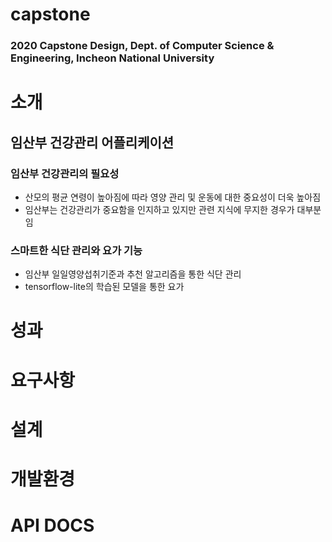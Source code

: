 # capstone
### 2020 Capstone Design, Dept. of Computer Science &amp; Engineering, Incheon National University
  
# 소개
## 임산부 건강관리 어플리케이션
### 임산부 건강관리의 필요성
  * 산모의 평균 연령이 높아짐에 따라 영양 관리 및 운동에 대한 중요성이 더욱 높아짐
  * 임산부는 건강관리가 중요함을 인지하고 있지만 관련 지식에 무지한 경우가 대부분임
### 스마트한 식단 관리와 요가 기능
  * 임산부 일일영양섭취기준과 추천 알고리즘을 통한 식단 관리
  * tensorflow-lite의 학습된 모델을 통한 요가

# 성과

# 요구사항

# 설계

# 개발환경

# API DOCS

